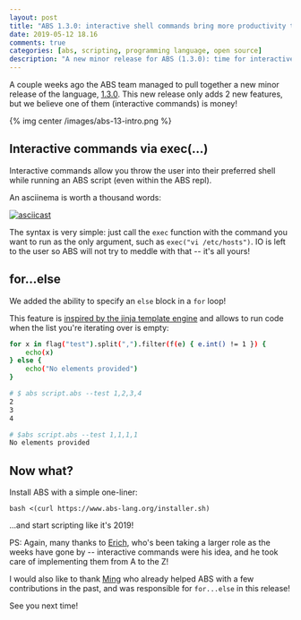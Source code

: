 ```yaml
---
layout: post
title: "ABS 1.3.0: interactive shell commands bring more productivity to the language"
date: 2019-05-12 18.16
comments: true
categories: [abs, scripting, programming language, open source]
description: "A new minor release for ABS (1.3.0): time for interactive commands!"
---
```


A couple weeks ago the ABS team managed to pull together
a new minor release of the language, [1.3.0](https://github.com/abs-lang/abs/releases/tag/1.3.0).
This new release only adds 2 new features, but we believe
one of them (interactive commands) is money!

{% img center /images/abs-13-intro.png %}

<!-- more -->

## Interactive commands via exec(...)

Interactive commands allow you throw the user into their
preferred shell while running an ABS script (even within
the ABS repl).

An asciinema is worth a thousand words:

[![asciicast](https://asciinema.org/a/ZVMEJ59cuhbZPfOkcVOE2ocfw.svg)](https://asciinema.org/a/ZVMEJ59cuhbZPfOkcVOE2ocfw)

The syntax is very simple: just call the `exec` function with the
command you want to run as the only argument, such as
`exec("vi /etc/hosts")`. IO is left to the user so ABS will
not try to meddle with that -- it's all yours!

## for...else

We added the ability to specify an `else` block
in a `for` loop!

This feature is [inspired by the
jinja template engine](http://jinja.pocoo.org/docs/2.10/templates/#for) and allows to run code
when the list you're iterating over is empty:

``` bash
for x in flag("test").split(",").filter(f(e) { e.int() != 1 }) {
    echo(x)
} else {
    echo("No elements provided")
}

# $ abs script.abs --test 1,2,3,4
2
3
4

# $abs script.abs --test 1,1,1,1
No elements provided
```

## Now what?

Install ABS with a simple one-liner:

```
bash <(curl https://www.abs-lang.org/installer.sh)
```

...and start scripting like it's 2019!

PS: Again, many thanks to [Erich](https://github.com/ntwrick),
who's been taking a larger role as the weeks have gone by -- interactive
commands were his idea, and he took care of implementing them from A
to the Z!

I would also like to thank [Ming](https://github.com/mingwho)
who already helped ABS with a few contributions in the past,
and was responsible for `for...else` in this release!

See you next time!

